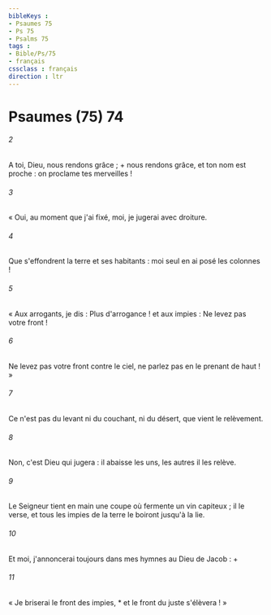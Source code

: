 ```yaml
---
bibleKeys : 
- Psaumes 75
- Ps 75
- Psalms 75
tags : 
- Bible/Ps/75
- français
cssclass : français
direction : ltr
---
```


# Psaumes (75) 74

###### 2
A toi, Dieu, nous rendons grâce ; + nous rendons grâce, et ton nom est proche : on proclame tes merveilles !
###### 3
« Oui, au moment que j'ai fixé, moi, je jugerai avec droiture.
###### 4
Que s'effondrent la terre et ses habitants : moi seul en ai posé les colonnes !
###### 5
« Aux arrogants, je dis : Plus d'arrogance ! et aux impies : Ne levez pas votre front !
###### 6
Ne levez pas votre front contre le ciel, ne parlez pas en le prenant de haut ! »
###### 7
Ce n'est pas du levant ni du couchant, ni du désert, que vient le relèvement.
###### 8
Non, c'est Dieu qui jugera : il abaisse les uns, les autres il les relève.
###### 9
Le Seigneur tient en main une coupe où fermente un vin capiteux ; il le verse, et tous les impies de la terre le boiront jusqu'à la lie.
###### 10
Et moi, j'annoncerai toujours dans mes hymnes au Dieu de Jacob : +
###### 11
« Je briserai le front des impies, * et le front du juste s'élèvera ! »
